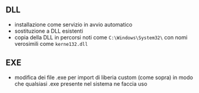 ## DLL

- installazione come servizio in avvio automatico
- sostituzione a DLL esistenti
- copia della DLL in percorsi noti come `C:\Windows\System32\` con nomi verosimili come `kerne132.dll`

## EXE

- modifica dei file .exe per import di liberia custom (come sopra) in modo che qualsiasi .exe presente nel sistema ne faccia uso

